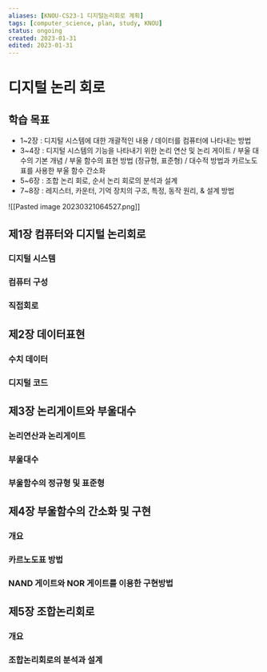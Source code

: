 ```yaml
---
aliases: [KNOU-CS23-1 디지털논리회로 계획]
tags: [computer_science, plan, study, KNOU]
status: ongoing
created: 2023-01-31
edited: 2023-01-31
---
```


# 디지털 논리 회로

## 학습 목표
- 1~2장 : 디지털 시스템에 대한 개괄적인 내용 / 데이터를 컴퓨터에 나타내는 방법
- 3~4장 : 디지털 시스템의 기능을 나타내기 위한 논리 연산 및 논리 게이트 / 부울 대수의 기본 개념 / 부울 함수의 표현 방법 (정규형, 표준형) / 대수적 방법과 카르노도표를 사용한 부울 함수 간소화
- 5~6장 : 조합 논리 회로, 순서 논리 회로의 분석과 설계
- 7~8장 : 레지스터, 카운터, 기억 장치의 구조, 특정, 동작 원리, & 설계 방법

![[Pasted image 20230321064527.png]]

## 제1장 컴퓨터와 디지털 논리회로
### 디지털 시스템

### 컴퓨터 구성

### 직접회로

## 제2장 데이터표현
### 수치 데이터

### 디지털 코드

## 제3장 논리게이트와 부울대수
### 논리연산과 논리게이트

### 부울대수

### 부울함수의 정규형 및 표준형

## 제4장 부울함수의 간소화 및 구현
### 개요

### 카르노도표 방법

### NAND 게이트와 NOR 게이트를 이용한 구현방법


## 제5장 조합논리회로

### 개요

### 조합논리회로의 분석과 설계